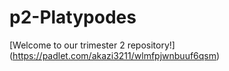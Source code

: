 # p2-Platypodes
[Welcome to our trimester 2 repository!]
(https://padlet.com/akazi3211/wlmfpjwnbuuf6qsm)
